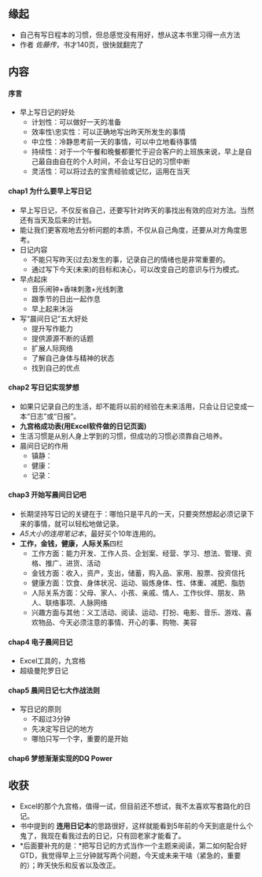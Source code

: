 ##  缘起
+ 自己有写日程本的习惯，但总感觉没有用好，想从这本书里习得一点方法
+ 作者 *佐藤传*，书才140页，很快就翻完了

##  内容
####  序言
+ 早上写日记的好处
	+ 计划性：可以做好一天的准备
	+ 效率性\忠实性：可以正确地写出昨天所发生的事情
	+ 中立性：冷静思考前一天的事情，可以中立地看待事情
	+ 持续性：对于一个午餐和晚餐都要忙于迎合客户的上班族来说，早上是自己最自由自在的个人时间，不会让写日记的习惯中断
	+ 灵活性：可以将过去的宝贵经验或记忆，运用在当天

####  chap1 为什么要早上写日记
+ 早上写日记，不仅反省自己，还要写针对昨天的事找出有效的应对方法。当然还有当天及后来的计划。
+ 能让我们更客观地去分析问题的本质，不仅从自己角度，还要从对方角度思考。
+ 日记内容
	+ 不能只写昨天(过去)发生的事，记录自己的情绪也是非常重要的。
	+ 通过写下今天(未来)的目标和决心，可以改变自己的意识与行为模式。
+ 早点起床
	+ 音乐闹钟+香味刺激+光线刺激
	+ 跟季节的日出一起作息
	+ 早上起来沐浴
+ 写“晨间日记”五大好处
	+ 提升写作能力
	+ 提供源源不断的话题
	+ 扩展人际网络
	+ 了解自己身体与精神的状态
	+ 找到自己的优点

####  chap2 写日记实现梦想
+ 如果只记录自己的生活，却不能将以前的经验在未来活用，只会让日记变成一本“日志”或“日报”。
+ **九宫格成功表(用Excel软件做的日记页面)**
+ 生活习惯是从别人身上学到的习惯，但成功的习惯必须靠自己培养。
+ 晨间日记的作用
	+ 镇静：
	+ 健康：
	+ 记录：

####  chap3 开始写晨间日记吧
+ 长期坚持写日记的关键在于：哪怕只是平凡的一天，只要突然想起必须记录下来的事情，就可以轻松地做记录。
+ *A5大小的连用笔记本*，最好买个10年连用的。
+ **工作，金钱，健康，人际关系**四栏
	+ 工作方面：能力开发、工作人员、企划案、经营、学习、想法、管理、资格、推广、进货、活动
	+ 金钱方面：收入，资产，支出，储蓄，购入品、家用、股票、投资信托
	+ 健康方面：饮食、身体状况、运动、锻炼身体、性、体重、减肥、脂肪
	+ 人际关系方面：父母、家人、小孩、亲戚、情人、工作伙伴、朋友、熟人、联络事项、人脉网络
	+ 兴趣方面与其他：义工活动、阅读、运动、打扮、电影、音乐、游戏、喜欢物品、今天必须注意的事情、开心的事、购物、美容

####  chap4 电子晨间日记
+ Excel工具的，九宫格
+ 超级曼陀罗日记

####  chap5 晨间日记七大作战法则
+ 写日记的原则
	+ 不超过3分钟
	+ 先决定写日记的地方
	+ 哪怕只写一个字，重要的是开始

####  chap6 梦想渐渐实现的DQ Power

##  收获
+ Excel的那个九宫格，值得一试，但目前还不想试，我不太喜欢写套路化的日记。
+ 书中提到的 **连用日记本**的思路很好，这样就能看到5年前的今天到底是什么个鬼了，我现在看我过去的日记，只有回老家才能看了。
+ *后面要补充的是：*把写日记的方式当作一个主题来阅读，第二如何配合好GTD，我觉得早上三分钟就写两个问题，今天或未来干啥（紧急的，重要的）；昨天快乐和反省以及改正。
